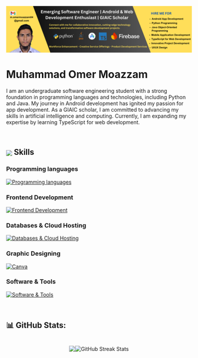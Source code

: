 <img src="GitHub_Banner.png" alt="Emerging Software Engineer | Android & Web Development Enthusiast | GIAIC Scholar">

<br/>

<!-- <p align="center"> -->
<!--   <a href="https://github.com/DenverCoder1/readme-typing-svg"><img src="https://readme-typing-svg.herokuapp.com?lines=Emerging+Software+Engineer;Android+and+Web+Development+Enthusiast;GIAIC+Scholar;Always%20learning%20new%20things&center=true&width=500&height=50"></a>
</p> -->

# Muhammad Omer Moazzam

I am an undergraduate software engineering student with a strong foundation in programming languages and technologies, including Python and Java. My journey in Android development has ignited my passion for app development. As a GIAIC scholar, I am committed to advancing my skills in artificial intelligence and computing. Currently, I am expanding my expertise by learning TypeScript for web development.

<br/>

## <img align="center" src="https://media2.giphy.com/media/QssGEmpkyEOhBCb7e1/giphy.gif?cid=ecf05e47a0n3gi1bfqntqmob8g9aid1oyj2wr3ds3mg700bl&rid=giphy.gif" width ="25"><b> Skills</b>
  
### Programming languages
[![Programming languages](https://skillicons.dev/icons?i=py,ts,js,java)](https://skillicons.dev)

### Frontend Development
[![Frontend Development](https://skillicons.dev/icons?i=html,css)](https://skillicons.dev)

### Databases & Cloud Hosting
[![Databases & Cloud Hosting](https://skillicons.dev/icons?i=firebase)](https://skillicons.dev)

### Graphic Designing
<a href="https://www.canva.com">
    <img src="https://github-production-user-asset-6210df.s3.amazonaws.com/136815194/253220886-02494c7c-de6a-43a6-9293-6369696842ed.png" alt="Canva" width="48" height="48">
</a>

### Software & Tools
[![Software & Tools](https://skillicons.dev/icons?i=vscode,androidstudio)](https://skillicons.dev)

<br/>

## 📊 GitHub Stats:

<br/>

<div align="center">
  <div style="display: flex; justify-content: center;">
    <img src="https://github-readme-stats.vercel.app/api?username=MuhammadOmerMoazzam&theme=dark&hide_border=true&show_icons=true&count_private=true">
    <img src="https://github-readme-streak-stats.herokuapp.com/?user=MuhammadOmerMoazzam&theme=dark&hide_border=true" alt="GitHub Streak Stats">
  </div>
</div>

<br/>



